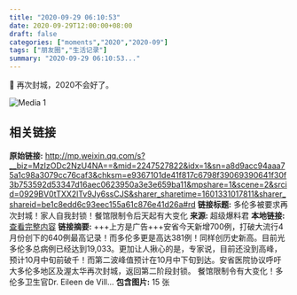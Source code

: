 ```yaml
---
title: "2020-09-29 06:10:53"
date: 2020-09-29T12:00:00+08:00
draft: false
categories: ["moments","2020","2020-09"]
tags: ["朋友圈","生活记录"]
summary: "2020-09-29 06:10:53..."
---
```


🥲 再次封城，2020不会好了。

![Media 1](/Moments/photos/2020-09-29/202009290610530.jpg)

## 相关链接

**原始链接:** http://mp.weixin.qq.com/s?__biz=MzIzODc2NzU4NA==&mid=2247527822&idx=1&sn=a8d9acc94aaa75a1c98a3079cc76caf3&chksm=e9367101de41f817c6798f39069390641f30f3b753592d53347d16aec0623950a3e3e659ba11&mpshare=1&scene=2&srcid=0929BV0tTXX2lTv9Jy6ssCJS&sharer_sharetime=1601331017811&sharer_shareid=be1c8edd6c93eec155a61c876e41d26a#rd
**链接标题:** 多伦多被要求再次封城！家人自我封锁！餐馆限制令后天起有大变化
**来源:** 超级爆料君
**本地链接:** [查看完整内容](/link_content/2020/09/2020-09-29-2/link_content/)
**链接摘要:** +++上方是广告+++安省今天新增700例，打破大流行4月份创下的640例最高记录！而多伦多更是高达381例！同样创历史新高。目前光多伦多总病例已经达到19,033。更加让人揪心的是，专家说，目前还没到高峰，预计10月中旬前破千！而第二波峰值预计在10月中下旬到达。安省医院协议呼吁大多伦多地区及渥太华再次封城，返回第二阶段封锁。 餐馆限制令有大变化！多伦多卫生官Dr. Eileen de Vill...
**包含图片:** 15 张

